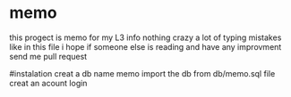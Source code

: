 # memo
this progect is memo for my L3 info nothing crazy a lot of typing mistakes like in this file 
i hope if someone else is reading and have any improvment send me pull request 

#instalation 
creat a db name memo 
import the db from db/memo.sql file 
creat an acount 
login